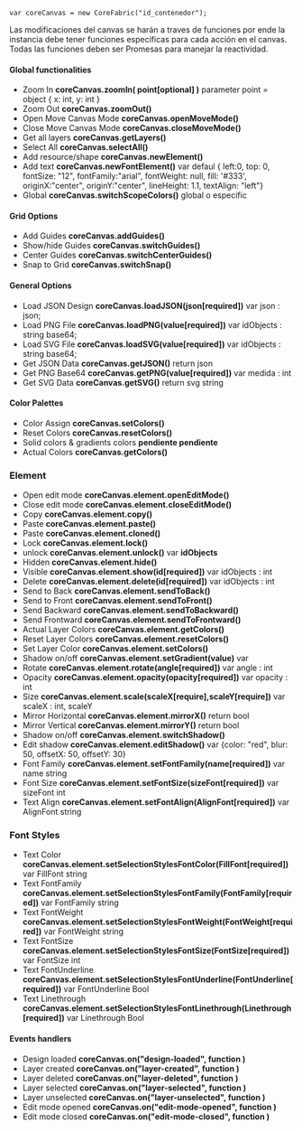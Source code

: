 

```
var coreCanvas = new CoreFabric("id_contenedor");
```
Las modificaciones del canvas se harán a traves de funciones por ende la instancia debe tener funciones especificas para cada acción en el canvas. Todas las funciones deben ser Promesas para manejar la reactividad.


#### Global functionalities
- Zoom In **coreCanvas.zoomIn( point[optional] )**  parameter point = object { x: int, y: int }
- Zoom Out **coreCanvas.zoomOut()**
- Open Move Canvas Mode **coreCanvas.openMoveMode()**
- Close Move Canvas Mode **coreCanvas.closeMoveMode()**
- Get all layers  **coreCanvas.getLayers()**
- Select All **coreCanvas.selectAll()**
- Add resource/shape  **coreCanvas.newElement()**
- Add text  **coreCanvas.newFontElement()** var defaul { left:0, top: 0, fontSize: "12", fontFamily:"arial", fontWeight: null, fill: '#333', originX:"center", 	originY:"center",	lineHeight: 1.1, textAlign: "left"}
- Global **coreCanvas.switchScopeColors()** global o especific

#### Grid Options
- Add Guides **coreCanvas.addGuides()**
- Show/hide Guides **coreCanvas.switchGuides()**
- Center Guides **coreCanvas.switchCenterGuides()**
- Snap to Grid **coreCanvas.switchSnap()**

#### General Options
- Load JSON Design **coreCanvas.loadJSON(json[required])**  var json : json;
- Load PNG File **coreCanvas.loadPNG(value[required])**  var idObjects : string base64;
- Load SVG File **coreCanvas.loadSVG(value[required])**  var idObjects : string base64;
- Get JSON Data **coreCanvas.getJSON()** return json
- Get PNG Base64  **coreCanvas.getPNG(value[required])**  var medida : int
- Get SVG Data  **coreCanvas.getSVG()** return svg string

#### Color Palettes
- Color Assign **coreCanvas.setColors()**
- Reset Colors **coreCanvas.resetColors()**
- Solid colors & gradients colors **pendiente pendiente**
- Actual Colors **coreCanvas.getColors()**





### Element
- Open edit mode **coreCanvas.element.openEditMode()**
- Close edit mode **coreCanvas.element.closeEditMode()**
- Copy **coreCanvas.element.copy()**
- Paste **coreCanvas.element.paste()**
- Paste **coreCanvas.element.cloned()**
- Lock  **coreCanvas.element.lock()**
- unlock  **coreCanvas.element.unlock()** var **idObjects**
- Hidden  **coreCanvas.element.hide()** 
- Visible  **coreCanvas.element.show(id[required])** var idObjects : int
- Delete **coreCanvas.element.delete(id[required])** var idObjects : int
- Send to Back **coreCanvas.element.sendToBack()**
- Send to Front **coreCanvas.element.sendToFront()**
- Send Backward **coreCanvas.element.sendToBackward()**
- Send Frontward **coreCanvas.element.sendToFrontward()**
- Actual Layer Colors **coreCanvas.element.getColors()**
- Reset Layer Colors **coreCanvas.element.resetColors()**
- Set Layer Color **coreCanvas.element.setColors()**
- Shadow on/off **coreCanvas.element.setGradient(value)** var 
- Rotate **coreCanvas.element.rotate(angle[required])** var angle : int
- Opacity **coreCanvas.element.opacity(opacity[required])** var opacity : int
- Size **coreCanvas.element.scale(scaleX[require],scaleY[require])**  var scaleX : int, scaleY
- Mirror Horizontal **coreCanvas.element.mirrorX()** return bool
- Mirror Vertical **coreCanvas.element.mirrorY()** return bool
- Shadow on/off **coreCanvas.element.switchShadow()**
- Edit shadow **coreCanvas.element.editShadow()** var {color: "red", blur: 50, offsetX: 50, offsetY: 30}
- Font Family **coreCanvas.element.setFontFamily(name[required])** var name string
- Font Size **coreCanvas.element.setFontSize(sizeFont[required])** var sizeFont int
- Text Align  **coreCanvas.element.setFontAlign(AlignFont[required])** var AlignFont string

### Font Styles
- Text Color  **coreCanvas.element.setSelectionStylesFontColor(FillFont[required])** var FillFont string
- Text FontFamily  **coreCanvas.element.setSelectionStylesFontFamily(FontFamily[required])** var FontFamily string
- Text FontWeight  **coreCanvas.element.setSelectionStylesFontWeight(FontWeight[required])** var FontWeight string
- Text FontSize  **coreCanvas.element.setSelectionStylesFontSize(FontSize[required])** var FontSize int
- Text FontUnderline  **coreCanvas.element.setSelectionStylesFontUnderline(FontUnderline[required])** var FontUnderline Bool
- Text Linethrough  **coreCanvas.element.setSelectionStylesFontLinethrough(Linethrough[required])** var Linethrough Bool







#### Events handlers
- Design loaded **coreCanvas.on("design-loaded", function )**
- Layer created **coreCanvas.on("layer-created", function )**
- Layer deleted **coreCanvas.on("layer-deleted", function )**
- Layer selected **coreCanvas.on("layer-selected", function )**
- Layer unselected **coreCanvas.on("layer-unselected", function )**
- Edit mode opened **coreCanvas.on("edit-mode-opened", function )**
- Edit mode closed **coreCanvas.on("edit-mode-closed", function )**

